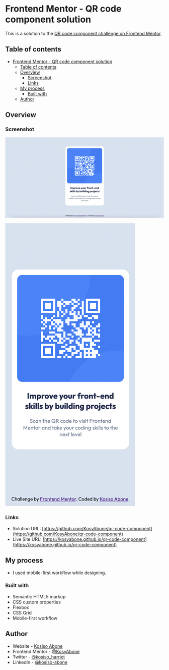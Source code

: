 # Frontend Mentor - QR code component solution

This is a solution to the [QR code component challenge on Frontend Mentor](https://www.frontendmentor.io/challenges/qr-code-component-iux_sIO_H).

## Table of contents

- [Frontend Mentor - QR code component solution](#frontend-mentor---qr-code-component-solution)
  - [Table of contents](#table-of-contents)
  - [Overview](#overview)
    - [Screenshot](#screenshot)
    - [Links](#links)
  - [My process](#my-process)
    - [Built with](#built-with)
  - [Author](#author)

## Overview

### Screenshot

![Desktop Solution Screenshot](./solution/soln-desktop.png)

![Mobile Solution Screenshot](./solution/soln-mobile.png)

### Links

- Solution URL: [https://github.com/KosyAbone/qr-code-component](https://github.com/KosyAbone/qr-code-component)
- Live Site URL: [https://kosyabone.github.io/qr-code-component](https://kosyabone.github.io/qr-code-component)

## My process

- I used mobile-first workflow while designing.

### Built with

- Semantic HTML5 markup
- CSS custom properties
- Flexbox
- CSS Grid
- Mobile-first workflow

## Author

- Website - [Kosiso Abone](https://www.your-site.com)
- Frontend Mentor - [@KosyAbone](https://www.frontendmentor.io/profile/KosyAbone)
- Twitter - [@kosiso_harriet](https://www.twitter.com/kosiso_harriet)
- LinkedIn - [@kosiso-abone](https://linkedin.com/in/kosiso-abone)